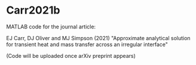 # Carr2021b

MATLAB code for the journal article:

EJ Carr, DJ Oliver and MJ Simpson (2021) "Approximate analytical solution for transient heat and mass transfer across an irregular interface"

(Code will be uploaded once arXiv preprint appears)
